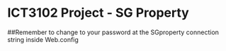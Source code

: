 # ICT3102 Project - SG Property

##Remember to change to your password at the SGproperty connection string inside Web.config
